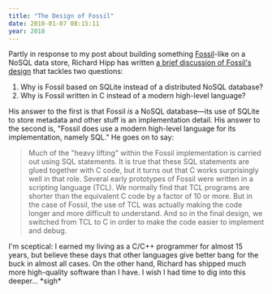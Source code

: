 ```yaml
---
title: "The Design of Fossil"
date: 2010-01-07 08:15:11
year: 2010
---
```

Partly in response to my post about building something <a href="http://www.fossil-scm.org/">Fossil</a>-like on a NoSQL data store, Richard Hipp has written <a href="http://www.fossil-scm.org/fossil/doc/tip/www/theory1.wiki">a brief discussion of Fossil's design</a> that tackles two questions:
<ol>
  <li>Why is Fossil based on SQLite instead of a distributed NoSQL database?</li>
  <li>Why is Fossil written in C instead of a modern high-level language?</li>
</ol>
His answer to the first is that Fossil <em>is</em> a NoSQL database—its use of SQLite to store metadata and other stuff is an implementation detail. His answer to the second is, "Fossil does use a modern high-level language for its implementation, namely SQL." He goes on to say:
<blockquote>Much of the "heavy lifting" within the Fossil implementation is carried out using SQL statements.  It is true that these SQL statements are glued together with C code, but it turns out that C works surprisingly well in that role.  Several early prototypes of Fossil were written in a scripting language (TCL).  We normally find that TCL programs are shorter than the equivalent C code by a factor of 10 or more.  But in the case of Fossil, the use of TCL was actually making the code longer and more difficult to  understand. And so in the final design, we switched from TCL to C in order to make the code easier to implement and debug.</blockquote>
I'm sceptical: I earned my living as a C/C++ programmer for almost 15 years, but believe these days that other languages give better bang for the buck in almost all cases. On the other hand, Richard has shipped much more high-quality software than I have. I wish I had time to dig into this deeper… *sigh*
